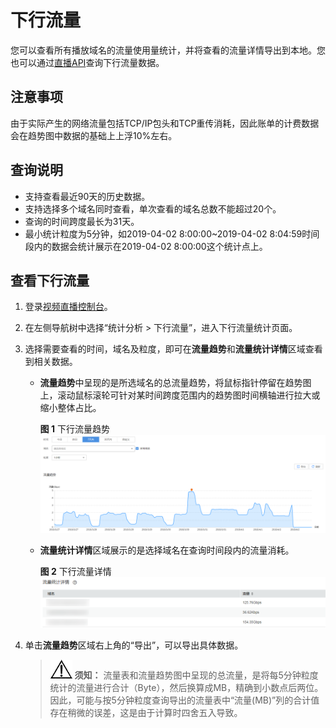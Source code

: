 # 下行流量<a name="live010017"></a>

您可以查看所有播放域名的流量使用量统计，并将查看的流量详情导出到本地。您也可以通过[直播API](https://support.huaweicloud.com/api-live/live_03_0015.html)查询下行流量数据。

## 注意事项<a name="section17843112918119"></a>

由于实际产生的网络流量包括TCP/IP包头和TCP重传消耗，因此账单的计费数据会在趋势图中数据的基础上上浮10%左右。

## 查询说明<a name="section27988827"></a>

-   支持查看最近90天的历史数据。
-   支持选择多个域名同时查看，单次查看的域名总数不能超过20个。
-   查询的时间跨度最长为31天。
-   最小统计粒度为5分钟，如2019-04-02 8:00:00\~2019-04-02 8:04:59时间段内的数据会统计展示在2019-04-02 8:00:00这个统计点上。

## 查看下行流量<a name="section176328125914"></a>

1.  登录[视频直播控制台](https://console.huaweicloud.com/live)。
2.  在左侧导航树中选择“统计分析 \> 下行流量”，进入下行流量统计页面。
3.  选择需要查看的时间，域名及粒度，即可在**流量趋势**和**流量统计详情**区域查看到相关数据。
    -   **流量趋势**中呈现的是所选域名的总流量趋势，将鼠标指针停留在趋势图上，滚动鼠标滚轮可针对某时间跨度范围内的趋势图时间横轴进行拉大或缩小整体占比。

        **图 1**  下行流量趋势<a name="fig191310531866"></a>  
        ![](figures/下行流量趋势.png "下行流量趋势")

    -   **流量统计详情**区域展示的是选择域名在查询时间段内的流量消耗。

        **图 2**  下行流量详情<a name="fig198088012711"></a>  
        ![](figures/下行流量详情.png "下行流量详情")

4.  单击**流量趋势**区域右上角的“导出”，可以导出具体数据。

    >![](public_sys-resources/icon-notice.gif) **须知：** 
    >流量表和流量趋势图中呈现的总流量，是将每5分钟粒度统计的流量进行合计（Byte），然后换算成MB，精确到小数点后两位。因此，可能与按5分钟粒度查询导出的流量表中“流量\(MB\)”列的合计值存在稍微的误差，这是由于计算时四舍五入导致。


